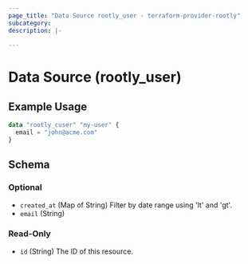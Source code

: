 ```yaml
---
page_title: "Data Source rootly_user - terraform-provider-rootly"
subcategory:
description: |-
    
---
```


# Data Source (rootly_user)



## Example Usage

```terraform
data "rootly_cuser" "my-user" {
  email = "john@acme.com"
}
```

<!-- schema generated by tfplugindocs -->
## Schema

### Optional

- `created_at` (Map of String) Filter by date range using 'lt' and 'gt'.
- `email` (String)

### Read-Only

- `id` (String) The ID of this resource.
